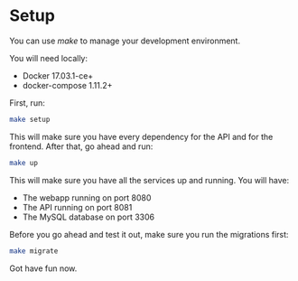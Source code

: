 # Setup

You can use _make_ to manage your development environment.

You will need locally:

* Docker 17.03.1-ce+
* docker-compose 1.11.2+

First, run:


```bash
make setup
```

This will make sure you have every dependency for the API and for the frontend. After that, go ahead and run:

```bash
make up
```

This will make sure you have all the services up and running. You will have:

* The webapp running on port 8080
* The API running on port 8081
* The MySQL database on port 3306

Before you go ahead and test it out, make sure you run the migrations first:

```bash
make migrate
```

Got have fun now.